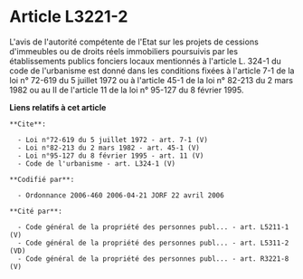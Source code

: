 # Article L3221-2

L'avis de l'autorité compétente de l'Etat sur les projets de cessions d'immeubles ou de droits réels immobiliers poursuivis
par les établissements publics fonciers locaux mentionnés à l'article L. 324-1 du code de l'urbanisme est donné dans les
conditions fixées à l'article 7-1 de la loi n° 72-619 du 5 juillet 1972 ou à l'article 45-1 de la loi n° 82-213 du 2 mars
1982 ou au II de l'article 11 de la loi n° 95-127 du 8 février 1995.

**Liens relatifs à cet article**

	**Cite**:

	  - Loi n°72-619 du 5 juillet 1972 - art. 7-1 (V)
	  - Loi n°82-213 du 2 mars 1982 - art. 45-1 (V)
	  - Loi n°95-127 du 8 février 1995 - art. 11 (V)
	  - Code de l'urbanisme - art. L324-1 (V)

	**Codifié par**:

	  - Ordonnance 2006-460 2006-04-21 JORF 22 avril 2006

	**Cité par**:

	  - Code général de la propriété des personnes publ... - art. L5211-1 (V)
	  - Code général de la propriété des personnes publ... - art. L5311-2 (VD)
	  - Code général de la propriété des personnes publ... - art. R3221-8 (V)
